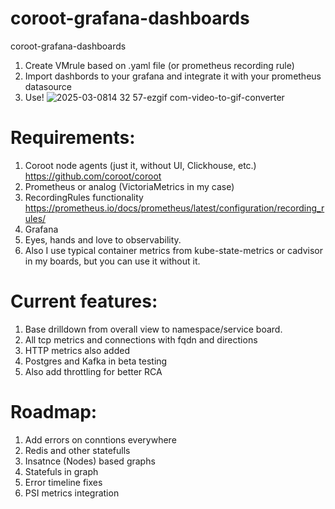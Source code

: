 # coroot-grafana-dashboards
coroot-grafana-dashboards
1. Create VMrule based on .yaml file (or prometheus recording rule)
2. Import dashbords to your grafana and integrate it with your prometheus datasource
3. Use!
![2025-03-0814 32 57-ezgif com-video-to-gif-converter](https://github.com/user-attachments/assets/74e2b93e-39cd-46a1-91ac-b637757f569c)

# Requirements:
1. Coroot node agents (just it, without UI, Clickhouse, etc.) https://github.com/coroot/coroot
2. Prometheus or analog (VictoriaMetrics in my case) 
3. RecordingRules functionality https://prometheus.io/docs/prometheus/latest/configuration/recording_rules/
4. Grafana
5. Eyes, hands and love to observability.
6. Also I use typical container metrics from kube-state-metrics or cadvisor in my boards, but you can use it without it.

# Current features:
1. Base drilldown from overall view to namespace/service board.
2. All tcp metrics and connections with fqdn and directions
3. HTTP metrics also added
4. Postgres and Kafka in beta testing
5. Also add throttling for better RCA


# Roadmap:
1. Add errors on conntions everywhere
2. Redis and other statefulls
3. Insatnce (Nodes) based graphs
4. Statefuls in graph
5. Error timeline fixes
6. PSI metrics integration
